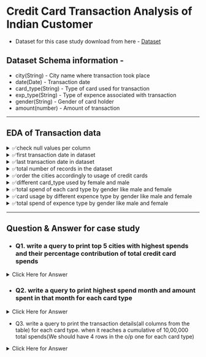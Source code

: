 # Credit Card Transaction Analysis of Indian Customer

- Dataset for this case study download from here - [Dataset](https://www.kaggle.com/datasets/thedevastator/analyzing-credit-card-spending-habits-in-india)

## Dataset Schema information - 
- city(String) - City name where transaction took place
- date(Date) - Transaction date
- card_type(String) - Type of card used for transaction
- exp_type(String) - Type of expence associated with transaction
- gender(String) - Gender of card holder
- amount(number) - Amount of transaction

----------------------------------------------------------------------------------------------------------------------------

## EDA of Transaction data
<details>
	<summary>✅check null values per column</summary>
	
```sql
select
	sum(case when "index" is null then 1 else 0 end) as index_null_cnt,
	sum(case when City is null then 1 else 0 end) as city_null_cnt,
	sum(case when "Date" is null then 1 else 0 end) as date_null_cnt,
	sum(case when Card_Type is null then 1 else 0 end) as card_type_null_cnt,
	sum(case when Exp_Type is null then 1 else 0 end) as exp_type_null_cnt,
	sum(case when Gender is null then 1 else 0 end) as gender_null_cnt,
	sum(case when Amount is null then 1 else 0 end) as amount_null_cnt
from cct;
```
</details>
<details>
	<summary>✅first transaction date in dataset</summary>
	
```sql
select TOP 1 "Date"
from cct
order by "Date" asc;
```
</details>
<details>
	<summary>✅last transaction date in dataset</summary>
	
```sql
select TOP 1 "Date"
from cct
order by "Date" desc;
```
</details>
<details>
	<summary>✅total number of records in the dataset</summary>
	
```sql
select count(*) as total_records
from cct;
```
</details>
<details>
	<summary>✅order the cities accordingly to usage of credit cards</summary>
	
```sql
select City, count(1) as card_used_frequecy
from cct
group by City
order by 2 desc;
```
</details>
<details>
	<summary>✅different card_type used by female and male</summary>
	
```sql
select Card_Type, Gender,
	count(1) as card_usage_freq
from cct
group by Card_Type, Gender
order by card_usage_freq desc;
```
</details>
<details>
	<summary>✅total spend of each card type by gender like male and female</summary>
	
```sql
select Card_Type, Gender,
	sum(Amount) as total_amount_spend
from cct
group by Card_Type, Gender
order by total_amount_spend desc;
```
</details>
<details>
	<summary>✅card usage by different expence type by gender like male and female</summary>
	
```sql
select Card_Type, Exp_Type,
	count(1) as total_amount_spend
from cct
group by Card_Type, Exp_Type
order by total_amount_spend desc;
```
</details>
<details>
	<summary>✅total spend of expence type by gender like male and female</summary>
	
```sql
select Card_Type, Exp_Type,
	sum(Amount) as total_amount_spend
from cct
group by Card_Type, Exp_Type
order by total_amount_spend desc;
```
</details>

------------------------------------------------------------------------------------------------------------------------

## Question & Answer for case study

- ### Q1. write a query to print top 5 cities with highest spends and their percentage contribution of total credit card spends
<details>
	<summary> Click Here for Answer </summary>
	
```sql
with total_spent_cte as (
	select sum(Amount) as total_amount_spend
	from cct
), top_5_highest_spend_cities as (
	select TOP 5 City,
		sum(Amount) as spent_amount
	from cct
	group by City
	order by spent_amount desc
)
select tc.City, tc.spent_amount,
	ts.total_amount_spend,
	ROUND((100.0*tc.spent_amount) / ts.total_amount_spend, 2) as contribute_perc
from top_5_highest_spend_cities as tc
join total_spent_cte as ts
	on 1=1;
```
</details>


- ### Q2. write a query to print highest spend month and amount spent in that month for each card type
<details>
	<summary> Click Here for Answer </summary>
	
```sql
select TOP 1 Card_Type, 
	DATEPART(YEAR, "Date") as date_year,
	DATENAME(MONTH, "Date") as date_month,
	sum(Amount) as amount_spend
from cct
group by Card_Type, DATEPART(YEAR, "Date"), DATENAME(MONTH, "Date")
order by amount_spend desc;
```
</details>


- Q3. write a query to print the transaction details(all columns from the table) for each card type. when it reaches a cumulative of 10,00,000 total spends(We should have 4 rows in the o/p one for each card type)
<details>
	<summary> Click Here for Answer </summary>
	
```sql
-- SOLUTION 1 : 
with cumulative_sum_cte as (
	select *,
		SUM(Amount) over(partition by Card_Type order by "Date", Amount) as cumulative_sum
	from cct
), rank_cs_cte as (
	select *,
		DENSE_RANK() over(partition by Card_Type order by cumulative_sum) as drnk
	from cumulative_sum_cte
	where cumulative_sum >= 1000000
)
select *
from rank_cs_cte
where drnk = 1;

-- SOLUTION 2:
WITH cumulative_sum_cte AS (
    SELECT Card_Type, Date, Amount,
        SUM(Amount) OVER (PARTITION BY Card_Type ORDER BY "Date", Amount) AS cumulative_sum
    FROM cct
), threshold_cte AS (
    SELECT Card_Type, Date, Amount, cumulative_sum,
        LAG(cumulative_sum, 1, 0) OVER (PARTITION BY Card_Type ORDER BY "Date", Amount) AS prev_cumulative_sum
    FROM cumulative_sum_cte
)
SELECT Card_Type, Date, Amount,cumulative_sum
FROM threshold_cte
WHERE cumulative_sum >= 1000000 
	AND prev_cumulative_sum < 1000000;
```
</details>
